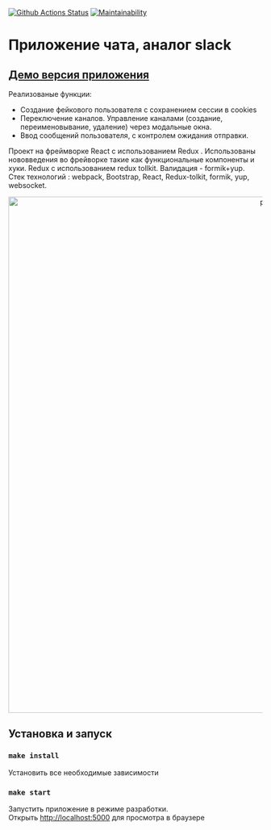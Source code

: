 [![Github Actions Status](https://github.com/hexlet-components/projects-frontend-l4-server/workflows/Node%20CI/badge.svg)](https://github.com/hexlet-components/projects-frontend-l4-server/actions)  [![Maintainability](https://api.codeclimate.com/v1/badges/5807007207d2536af155/maintainability)](https://codeclimate.com/github/H9ko/frontend-project-lvl4/maintainability)

# Приложение чата, аналог slack 

## <a href="https://mini-websocket-chat.herokuapp.com/">Демо версия приложения</a>


Реализованые функции:
- Создание фейкового пользователя с сохранением сессии в cookies
- Переключение каналов. Управление каналами (создание, переименовывание, удаление) через модальные окна.
- Ввод сообщений пользователя, c контролем ожидания отправки. 

Проект на фреймворке React с иcпользованием Redux .
Использованы нововведения во фрейворке такие как функциональные компоненты и хуки. Redux с использованием redux tollkit. Валидация - formik+yup. 
Стек  технологий : webpack, Bootstrap, React, Redux-tolkit, formik, yup, websocket.

<p align="center">
    <img src="https://user-images.githubusercontent.com/57991929/97809048-987fce80-1c7b-11eb-85d8-8fe036e51cd9.png" width="1024" title="profile">
  <br>
</p>



## Установка и запуск
### `make install`
Установить все необходимые зависимости
### `make start`
Запустить приложение в режиме разработки.<br />
Открыть [http://localhost:5000](http://localhost:5000) для просмотра в браузере   
 



